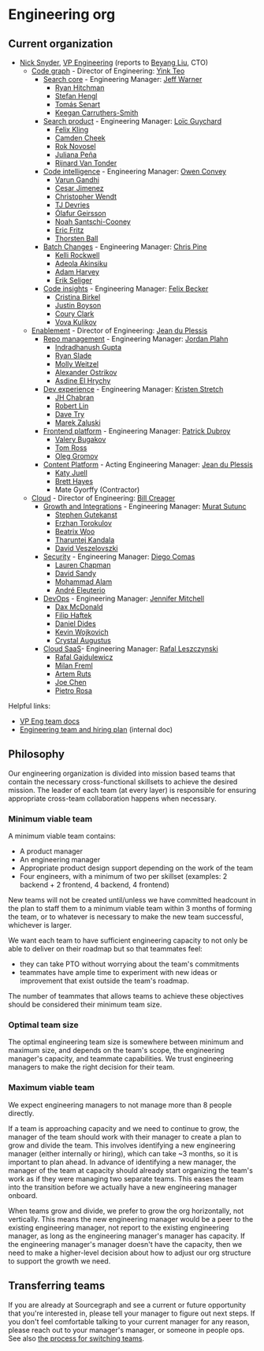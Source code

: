 # Engineering org

## Current organization

- [Nick Snyder](index.md#nick-snyder), [VP Engineering](../roles/index.md#vp-engineering) (reports to [Beyang Liu](../../../../team/index.md#beyang-liu), CTO)
  - [Code graph](../code-graph/index.md) - Director of Engineering: [Yink Teo](../../../../team/index.md#yink-teo)
    - [Search core](../code-graph/search/core.md) - Engineering Manager: [Jeff Warner](../../../../team/index.md#jeff-warner)
      - [Ryan Hitchman](../../../../team/index.md#ryan-hitchman)
      - [Stefan Hengl](../../../../team/index.md#stefan-hengl)
      - [Tomás Senart](../../../../team/index.md#tomás-senart)
      - [Keegan Carruthers-Smith](../../../../team/index.md#keegan-carruthers-smith)
    - [Search product](../code-graph/search/product.md) - Engineering Manager: [Loïc Guychard](../../../../team/index.md#loïc-guychard)
      - [Felix Kling](../../../../team/index.md#felix-kling)
      - [Camden Cheek](../../../../team/index.md#camden-cheek)
      - [Rok Novosel](../../../../team/index.md#rok-novosel)
      - [Juliana Peña](../../../../team/index.md#juliana-peña)
      - [Rijnard Van Tonder](../../../../team/index.md#rijnard-van-tonder)
    - [Code intelligence](../code-graph/code-intelligence/index.md) - Engineering Manager: [Owen Convey](../../../../team/index.md#owen-convey)
      - [Varun Gandhi](../../../../team/index.md#varun-gandhi)
      - [Cesar Jimenez](../../../../team/index.md#cesar-jimenez)
      - [Christopher Wendt](../../../../team/index.md#christopher-wendt)
      - [TJ Devries](../../../../team/index.md#tj-devries)
      - [Ólafur Geirsson](../../../../team/index.md#ólafur-páll-geirsson)
      - [Noah Santschi-Cooney](../../../../team/index.md#noah-santschi-cooney)
      - [Eric Fritz](../../../../team/index.md#eric-fritz)
      - [Thorsten Ball](../../../../team/index.md#thorsten-ball)
    - [Batch Changes](../code-graph/batch-changes/index.md) - Engineering Manager: [Chris Pine](../../../../team/index.md#chris-pine)
      - [Kelli Rockwell](../../../../team/index.md#kelli-rockwell)
      - [Adeola Akinsiku](../../../../team/index.md#adeola-akinsiku)
      - [Adam Harvey](../../../../team/index.md#adam-harvey)
      - [Erik Seliger](../../../../team/index.md#erik-seliger)
    - [Code insights](../code-graph/code-insights/index.md) - Engineering Manager: [Felix Becker](../../../../team/index.md#felix-becker)
      - [Cristina Birkel](../../../../team/index.md#cristina-birkel)
      - [Justin Boyson](../../../../team/index.md#justin-boyson)
      - [Coury Clark](../../../../team/index.md#coury-clark)
      - [Vova Kulikov](../../../../team/index.md#vova-kulikov)
  - [Enablement](../enablement/index.md) - Director of Engineering: [Jean du Plessis](../../../../team/index.md#jean-du-plessis)
    - [Repo management](../enablement/repo-management/index.md) - Engineering Manager: [Jordan Plahn](../../../../team/index.md#jordan-plahn)
      - [Indradhanush Gupta](../../../../team/index.md#indradhanush-gupta)
      - [Ryan Slade](../../../../team/index.md#ryan-slade)
      - [Molly Weitzel](../../../../team/index.md#molly-weitzel)
      - [Alexander Ostrikov](../../../../team/index.md#alexander-ostrikov)
      - [Asdine El Hrychy](../../../../team/index.md#asdine-el-hrychy)
    - [Dev experience](../enablement/dev-experience/index.md) - Engineering Manager: [Kristen Stretch](../../../../team/index.md#kristen-stretch)
      - [JH Chabran](../../../../team/index.md#jh-chabran)
      - [Robert Lin](../../../../team/index.md#robert-lin)
      - [Dave Try](../../../../team/index.md#dave-try)
      - [Marek Zaluski](../../../../team/index.md#marek-zaluski)
    - [Frontend platform](../enablement/frontend-platform/index.md) - Engineering Manager: [Patrick Dubroy](../../../../team/index.md#patrick-dubroy)
      - [Valery Bugakov](../../../../team/index.md#valery-bugakov)
      - [Tom Ross](../../../../team/index.md#tom-ross)
      - [Oleg Gromov](../../../../team/index.md#oleg-gromov)
    - [Content Platform](../enablement/content-platform/index.md) - Acting Engineering Manager: [Jean du Plessis](../../../../team/index.md#jean-du-plessis)
      - [Katy Juell](../../../../team/index.md#katy-juell)
      - [Brett Hayes](../../../../team/index.md#brett-hayes)
      - Mate Gyorffy (Contractor)
  - [Cloud](../cloud/index.md) - Director of Engineering: [Bill Creager](../../../../team/index.md#bill-creager)
    - [Growth and Integrations](../cloud/growth-and-integrations/index.md) - Engineering Manager: [Murat Sutunc](../../../../team/index.md#murat-sutunc)
      - [Stephen Gutekanst](../../../../team/index.md#stephen-gutekanst)
      - [Erzhan Torokulov](../../../../team/index.md#erzhan-torokulov)
      - [Beatrix Woo](../../../../team/index.md#beatrix-woo)
      - [Tharuntej Kandala](../../../../team/index.md#tharuntej-kandala)
      - [David Veszelovszki](../../../../team/index.md#david-veszelovszki)
    - [Security](../cloud/security/index.md) - Engineering Manager: [Diego Comas](../../../../team/index.md#diego-comas)
      - [Lauren Chapman](../../../../team/index.md#lauren-chapman)
      - [David Sandy](../../../../team/index.md#david-sandy)
      - [Mohammad Alam](../../../../team/index.md#mohammad-umer-alam)
      - [André Eleuterio](../../../../team/index.md#andré-eleuterio)
    - [DevOps](../cloud/devops/index.md) - Engineering Manager: [Jennifer Mitchell](../../../../team/index.md#jennifer-mitchell)
      - [Dax McDonald](../../../../team/index.md#dax-mcdonald)
      - [Filip Haftek](../../../../team/index.md#filip-haftek)
      - [Daniel Dides](../../../../team/index.md#daniel-dides)
      - [Kevin Wojkovich](../../../../team/index.md#kevin-wojkovich)
      - [Crystal Augustus](../../../../team/index.md#crystal-augustus)
    - [Cloud SaaS](../cloud/saas/index.md)- Engineering Manager: [Rafal Leszczynski](../../../../team/index.md#rafal-leszczynski)
      - [Rafal Gajdulewicz](../../../../team/index.md#rafal-gajdulewicz)
      - [Milan Freml](../../../../team/index.md#mila-freml)
      - [Artem Ruts](../../../../team/index.md#artem-ruts)
      - [Joe Chen](../../../../team/index.md#joe-chen)
      - [Pietro Rosa](../../../../team/index.md#pietro_rosa)

Helpful links:

- [VP Eng team docs](../vpe/index.md)
- [Engineering team and hiring plan](https://docs.google.com/spreadsheets/d/1CIQYQDN2KFyHMmPEx3FqubapyXyapFp0B_DoDJtWvm8/edit#gid=0) (internal doc)

## Philosophy

Our engineering organization is divided into mission based teams that contain the necessary cross-functional skillsets to achieve the desired mission. The leader of each team (at every layer) is responsible for ensuring appropriate cross-team collaboration happens when necessary.

### Minimum viable team

A minimum viable team contains:

- A product manager
- An engineering manager
- Appropriate product design support depending on the work of the team
- Four engineers, with a minimum of two per skillset (examples: 2 backend + 2 frontend, 4 backend, 4 frontend)

New teams will not be created until/unless we have committed headcount in the plan to staff them to a minimum viable team within 3 months of forming the team, or to whatever is necessary to make the new team successful, whichever is larger.

We want each team to have sufficient engineering capacity to not only be able to deliver on their roadmap but so that teammates feel:

- they can take PTO without worrying about the team's commitments
- teammates have ample time to experiment with new ideas or improvement that exist outside the team's roadmap.

The number of teammates that allows teams to achieve these objectives should be considered their minimum team size.

### Optimal team size

The optimal engineering team size is somewhere between minimum and maximum size, and depends on the team's scope, the engineering manager's capacity, and teammate capabilities. We trust engineering managers to make the right decision for their team.

### Maximum viable team

We expect engineering managers to not manage more than 8 people directly.

If a team is approaching capacity and we need to continue to grow, the manager of the team should work with their manager to create a plan to grow and divide the team. This involves identifying a new engineering manager (either internally or hiring), which can take ~3 months, so it is important to plan ahead. In advance of identifying a new manager, the manager of the team at capacity should already start organizing the team's work as if they were managing two separate teams. This eases the team into the transition before we actually have a new engineering manager onboard.

When teams grow and divide, we prefer to grow the org horizontally, not vertically. This means the new engineering manager would be a peer to the existing engineering manager, not report to the existing engineering manager, as long as the engineering manager's manager has capacity. If the engineering manager's manager doesn't have the capacity, then we need to make a higher-level decision about how to adjust our org structure to support the growth we need.

## Transferring teams

If you are already at Sourcegraph and see a current or future opportunity that you're interested in, please tell your manager to figure out next steps. If you don't feel comfortable talking to your current manager for any reason, please reach out to your manager's manager, or someone in people ops. See also [the process for switching teams](../../../../company-info-and-process/working-at-sourcegraph/switching-teams.md).
